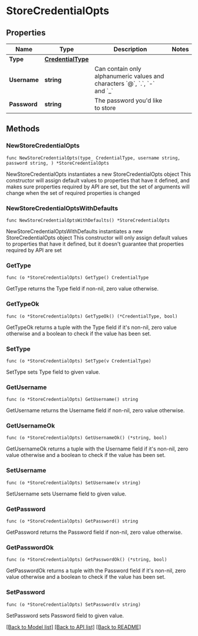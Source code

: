 # StoreCredentialOpts

## Properties

Name | Type | Description | Notes
------------ | ------------- | ------------- | -------------
**Type** | [**CredentialType**](CredentialType.md) |  | 
**Username** | **string** | Can contain only alphanumeric values and characters &#x60;@&#x60;, &#x60;.&#x60;, &#x60;-&#x60; and &#x60;_&#x60; | 
**Password** | **string** | The password you&#39;d like to store | 

## Methods

### NewStoreCredentialOpts

`func NewStoreCredentialOpts(type_ CredentialType, username string, password string, ) *StoreCredentialOpts`

NewStoreCredentialOpts instantiates a new StoreCredentialOpts object
This constructor will assign default values to properties that have it defined,
and makes sure properties required by API are set, but the set of arguments
will change when the set of required properties is changed

### NewStoreCredentialOptsWithDefaults

`func NewStoreCredentialOptsWithDefaults() *StoreCredentialOpts`

NewStoreCredentialOptsWithDefaults instantiates a new StoreCredentialOpts object
This constructor will only assign default values to properties that have it defined,
but it doesn't guarantee that properties required by API are set

### GetType

`func (o *StoreCredentialOpts) GetType() CredentialType`

GetType returns the Type field if non-nil, zero value otherwise.

### GetTypeOk

`func (o *StoreCredentialOpts) GetTypeOk() (*CredentialType, bool)`

GetTypeOk returns a tuple with the Type field if it's non-nil, zero value otherwise
and a boolean to check if the value has been set.

### SetType

`func (o *StoreCredentialOpts) SetType(v CredentialType)`

SetType sets Type field to given value.


### GetUsername

`func (o *StoreCredentialOpts) GetUsername() string`

GetUsername returns the Username field if non-nil, zero value otherwise.

### GetUsernameOk

`func (o *StoreCredentialOpts) GetUsernameOk() (*string, bool)`

GetUsernameOk returns a tuple with the Username field if it's non-nil, zero value otherwise
and a boolean to check if the value has been set.

### SetUsername

`func (o *StoreCredentialOpts) SetUsername(v string)`

SetUsername sets Username field to given value.


### GetPassword

`func (o *StoreCredentialOpts) GetPassword() string`

GetPassword returns the Password field if non-nil, zero value otherwise.

### GetPasswordOk

`func (o *StoreCredentialOpts) GetPasswordOk() (*string, bool)`

GetPasswordOk returns a tuple with the Password field if it's non-nil, zero value otherwise
and a boolean to check if the value has been set.

### SetPassword

`func (o *StoreCredentialOpts) SetPassword(v string)`

SetPassword sets Password field to given value.



[[Back to Model list]](../README.md#documentation-for-models) [[Back to API list]](../README.md#documentation-for-api-endpoints) [[Back to README]](../README.md)


